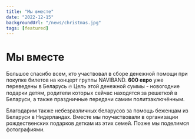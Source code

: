 ```yaml
---
title: "Мы вместе"
date: "2022-12-15"
backgroundUrl: "/news/christmas.jpg"
tags: [featured]
---
```


# Мы вместе

Большое спасибо всем, кто участвовал в сборе денежной помощи при покупке билетов на концерт группы NAVIBAND. 
**600 евро** уже переведены в Беларусь 🔥 
Цель этой денежной суммы - новогодние подарки детям, родители которых сейчас находятся за решеткой в Беларуси,
а также праздничные передачи самим политзаключённым. 

Благодарим также небезразличных беларусов за помощь беженцам из Беларуси в Нидерландах. Вместе мы поучаствовали в
организации рождественских подарков деткам из этих семей. Позже мы поделимся фотографиями. 
